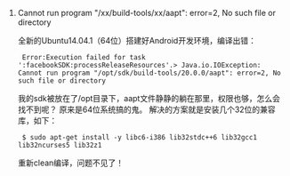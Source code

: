 1. Cannot run program "/xx/build-tools/xx/aapt": error=2, No such file or directory

    全新的Ubuntu14.04.1（64位）搭建好Android开发环境，编译出错：
    
        Error:Execution failed for task ':facebookSDK:processReleaseResources'.> Java.io.IOException: Cannot run program "/opt/sdk/build-tools/20.0.0/aapt": error=2, No such file or directory
    
    我的sdk被放在了/opt目录下，aapt文件静静的躺在那里，权限也够，怎么会找不到呢？
    原来是64位系统搞的鬼。
    解决的方案就是安装几个32位的兼容库，如下：
    
        $ sudo apt-get install -y libc6-i386 lib32stdc++6 lib32gcc1 lib32ncurses5 lib32z1  
    
    重新clean编译，问题不见了！
